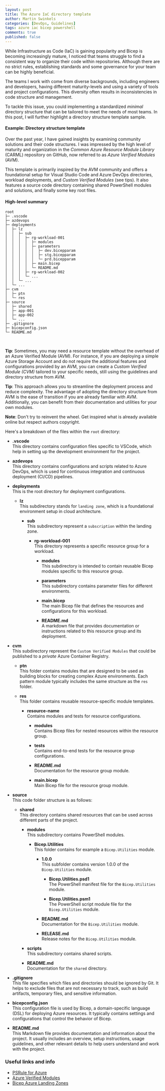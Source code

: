 ```yaml
---
layout: post
title: The Azure IaC directory template
author: Martin Swinkels
categories: [DevOps, Guidelines]
tags: azure iac bicep powershell
comments: true
published: false
---
```


While Infrastructure as Code (IaC) is gaining popularity and Bicep is becoming increasingly mature, I noticed that teams struggle to find a consistent way to organize their code within repositories. Although there are no strict rules, establishing standards and some governance for your team can be highly beneficial.

The teams I work with come from diverse backgrounds, including engineers and developers, having different maturity-levels and using a variety of tools and project configurations. This diversity often results in inconsistencies in code structure and management.

To tackle this issue, you could implementing a standardized _minimal_ directory structure that can be tailored to meet the needs of most teams. In this post, I will further highlight a directory structure template sample.

#### Example: Directory structure template

Over the past year, I have gained insights by examining community solutions and their code structures. I was impressed by the high level of maturity and organization in the _Common Azure Resource Module Library_ (CARML) repository on GitHub, now referred to as _Azure Verified Modules_ (AVM).

This template is primarily inspired by the AVM community and offers a foundational setup for Visual Studio Code and Azure DevOps directories, workload deployments, and _Custom Verified Modules_ (see tips). It also features a source code directory containing shared PowerShell modules and solutions, and finally some key root files.

#### High-level summary

```pre
root
├─ .vscode
├─ azdevops
├─ deployments
│  ├─ lz
│  │  ├─ sub
│  │  │  ├─ rg-workload-001
│  │  │  │  ├─ modules
│  │  │  │  ├─ parameters
│  │  │  │  │  ├─ dev.bicepparam
│  │  │  │  │  ├─ stg.bicepparam
│  │  │  │  │  └─ prd.bicepparam
│  │  │  │  ├─ main.bicep
│  │  │  │  └─ README.md
│  │  │  ├─ rg-workload-002
│  │  │  └─ ...
│  │  └─ ...
│  └─ ... 
├─ cvm
│  ├─ ptn
│  └─ res
├─ source
│  ├─ shared
│  ├─ app-001
│  ├─ app-002
│  └─ ...
├─ .gitignore
├─ bicepconfig.json
└─ README.md
```

<br>

<div class="tip">
    <p><strong>Tip</strong>: Sometimes, you may need a resource template without the overhead of an Azure Verified Module (AVM). For instance, if you are deploying a simple Azure Storage Account and do not require the additional features and configurations provided by an AVM, you can create a <i>Custom Verified Module (CVM)</i> tailored to your specific needs, still using the guidelines and directory structure from AVM.</p>
</div>

<div class="tip">
    <p><strong>Tip</strong>: This approach allows you to streamline the deployment process and reduce complexity. The advantage of adopting the directory structure from AVM is the ease of transition if you are already familiar with AVM. Additionally, you can benefit from their documentation and utilities for your own modules.</p>
</div>

<div class="note">
    <p><strong>Note</strong>: Don't try to reinvent the wheel. Get inspired what is already available online but respect authors copyright.</p>
</div>


Here's a breakdown of the files within the `root` directory:

- **.vscode**  
  This directory contains configuration files specific to VSCode, which help in setting up the development environment for the project.

- **azdevops**  
  This directory contains configurations and scripts related to Azure DevOps, which is used for continuous integration and continuous deployment (CI/CD) pipelines.

- **deployments**  
  This is the root directory for deployment configurations.

  - **lz**  
    This subdirectory stands for `landing zone`, which is a foundational environment setup in cloud architecture.

    - **sub**  
      This subdirectory represent a `subscription` within the landing zone.

      - **rg-workload-001**  
        This directory represents a specific resource group for a workload.

          - **modules**  
          This subdirectory is intended to contain reusable Bicep modules specific to this resource group.

        - **parameters**  
          This subdirectory contains parameter files for different environments.

        - **main.bicep**  
          The main Bicep file that defines the resources and configurations for this workload.

        - **README.md**  
          A markdown file that provides documentation or instructions related to this resource group and its deployment.

- **cvm**  
  This subdirectory represent the `Custom Verified Modules` that could be published to a _private_ Azure Container Registry.

  - **ptn**  
    This folder contains modules that are designed to be used as building blocks for creating complex Azure environments. Each pattern module typically includes the same structure as the `res` folder.

  - **res**  
    This folder contains reusable resource-specific module templates.

    - **resource-name**  
    Contains modules and tests for resource configurations.

      - **modules**  
        Contains Bicep files for nested resources within the resource group.

      - **tests**  
        Contains end-to-end tests for the resource group configurations.

      - **README.md**  
        Documentation for the resource group module.

      - **main.bicep**  
        Main Bicep file for the resource group module.

- **source**  
  This code folder structure is as follows:

  - **shared**  
    This directory contains shared resources that can be used across different parts of the project.

    - **modules**  
      This subdirectory contains PowerShell modules.

      - **Bicep.Utilities**  
        This folder contains for example a `Bicep.Utilities` module.

        - **1.0.0**  
          This subfolder contains version 1.0.0 of the `Bicep.Utilities` module.

          - **Bicep.Utilities.psd1**  
            The PowerShell manifest file for the `Bicep.Utilities` module.

          - **Bicep.Utilities.psm1**  
            The PowerShell script module file for the `Bicep.Utilities` module.

        - **README.md**  
          Documentation for the `Bicep.Utilities` module.

        - **RELEASE.md**  
          Release notes for the `Bicep.Utilities` module.

    - **scripts**  
      This subdirectory contains shared scripts.

    - **README.md**  
      Documentation for the `shared` directory.

- **.gitignore**  
  This file specifies which files and directories should be ignored by Git. It helps to exclude files that are not necessary to track, such as build artifacts, temporary files, and sensitive information.

- **bicepconfig.json**  
  This configuration file is used by Bicep, a domain-specific language (DSL) for deploying Azure resources. It typically contains settings and configurations that control the behavior of Bicep.

- **README.md**  
  This Markdown file provides documentation and information about the project. It usually includes an overview, setup instructions, usage guidelines, and other relevant details to help users understand and work with the project.

<!-- omit from toc -->
### Useful links and info

- <a href="https://azure.github.io/PSRule.Rules.Azure" target="_blank">PSRule for Azure</a>
- <a href="https://azure.github.io/Azure-Verified-Modules/" target="_blank">Azure Verified Modules</a>
- <a href="https://github.com/Azure/ALZ-Bicep" target="_blank">Bicep Azure Landing Zones</a>
